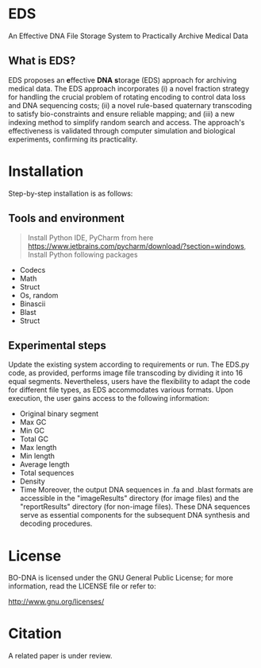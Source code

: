 # EDS

An Effective DNA File Storage System to Practically Archive Medical Data

## What is EDS?

EDS proposes an **e**ffective **DNA** **s**torage (EDS) approach for archiving medical data. The EDS approach incorporates (i) a novel fraction strategy for handling the crucial problem of rotating encoding to control data loss and DNA sequencing costs; (ii) a novel rule-based quaternary transcoding to satisfy bio-constraints and ensure reliable mapping; and (iii) a new indexing method to simplify random search and access. The approach's effectiveness is validated through computer simulation and biological experiments, confirming its practicality. 


# Installation 

Step-by-step installation is as follows: 

## Tools and environment 

> Install Python IDE, PyCharm from here https://www.jetbrains.com/pycharm/download/?section=windows,
> Install Python following packages
- Codecs
- Math
- Struct
- Os, random
- Binascii
- Blast
- Struct


## Experimental steps 

Update the existing system according to requirements or run.
The EDS.py code, as provided, performs image file transcoding by dividing it into 16 equal segments. Nevertheless, users have the flexibility to adapt the code for different file types, as EDS accommodates various formats. Upon execution, the user gains access to the following information: 
   - Original binary segment 
   - Max GC 
   - Min GC 
   - Total GC
   - Max length 
   - Min length 
   - Average length 
   - Total sequences
   - Density 
   - Time 
Moreover, the output DNA sequences in .fa and .blast formats are accessible in the "imageResults" directory (for image files) and the "reportResults" directory (for non-image files). These DNA sequences serve as essential components for the subsequent DNA synthesis and decoding procedures.


# License

BO-DNA is licensed under the GNU General Public License; for more information, read the LICENSE file or refer to:

http://www.gnu.org/licenses/

# Citation

A related paper is under review. 
